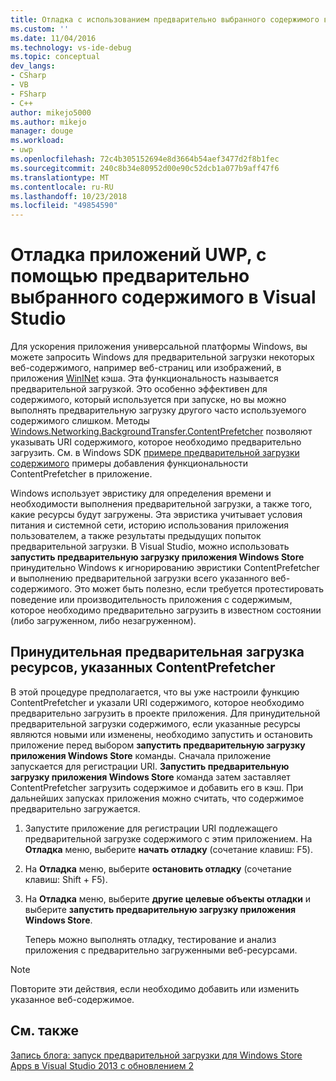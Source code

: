 ```yaml
---
title: Отладка с использованием предварительно выбранного содержимого в приложениях UWP | Документация Майкрософт
ms.custom: ''
ms.date: 11/04/2016
ms.technology: vs-ide-debug
ms.topic: conceptual
dev_langs:
- CSharp
- VB
- FSharp
- C++
author: mikejo5000
ms.author: mikejo
manager: douge
ms.workload:
- uwp
ms.openlocfilehash: 72c4b305152694e8d3664b54aef3477d2f8b1fec
ms.sourcegitcommit: 240c8b34e80952d00e90c52dcb1a077b9aff47f6
ms.translationtype: MT
ms.contentlocale: ru-RU
ms.lasthandoff: 10/23/2018
ms.locfileid: "49854590"
---
```

# <a name="debug-uwp-apps-using-prefetched-content-in-visual-studio"></a>Отладка приложений UWP, с помощью предварительно выбранного содержимого в Visual Studio
  
 Для ускорения приложения универсальной платформы Windows, вы можете запросить Windows для предварительной загрузки некоторых веб-содержимого, например веб-страниц или изображений, в приложения [WinINet](/windows/desktop/WinInet/about-wininet) кэша. Эта функциональность называется предварительной загрузкой. Это особенно эффективен для содержимого, который используется при запуске, но вы можно выполнять предварительную загрузку другого часто используемого содержимого слишком. Методы [Windows.Networking.BackgroundTransfer.ContentPrefetcher](/uwp/api/Windows.Networking.BackgroundTransfer.ContentPrefetcher) позволяют указывать URI содержимого, которое необходимо предварительно загрузить. См. в Windows SDK [примере предварительной загрузки содержимого](https://code.msdn.microsoft.com/windowsapps/ContentPrefetcher-Sample-432c8309) примеры добавления функциональности ContentPrefetcher в приложение.  
  
 Windows использует эвристику для определения времени и необходимости выполнения предварительной загрузки, а также того, какие ресурсы будут загружены. Эта эвристика учитывает условия питания и системной сети, историю использования приложения пользователем, а также результаты предыдущих попыток предварительной загрузки. В Visual Studio, можно использовать **запустить предварительную загрузку приложения Windows Store** принудительно Windows к игнорированию эвристики ContentPrefetcher и выполнению предварительной загрузки всего указанного веб-содержимого. Это может быть полезно, если требуется протестировать поведение или производительность приложения с содержимым, которое необходимо предварительно загрузить в известном состоянии (либо загруженном, либо незагруженном).  
  
## <a name="to-force-preloading-of-contentprefetcher-specified-resources"></a>Принудительная предварительная загрузка ресурсов, указанных ContentPrefetcher  
 В этой процедуре предполагается, что вы уже настроили функцию ContentPrefetcher и указали URI содержимого, которое необходимо предварительно загрузить в проекте приложения. Для принудительной предварительной загрузки содержимого, если указанные ресурсы являются новыми или изменены, необходимо запустить и остановить приложение перед выбором **запустить предварительную загрузку приложения Windows Store** команды. Сначала приложение запускается для регистрации URI. **Запустить предварительную загрузку приложения Windows Store** команда затем заставляет ContentPrefetcher загрузить содержимое и добавить его в кэш. При дальнейших запусках приложения можно считать, что содержимое предварительно загружается.  
  
1. Запустите приложение для регистрации URI подлежащего предварительной загрузке содержимого с этим приложением. На **Отладка** меню, выберите **начать отладку** (сочетание клавиш: F5).  
  
2. На **Отладка** меню, выберите **остановить отладку** (сочетание клавиш: Shift + F5).  
  
3. На **Отладка** меню, выберите **другие целевые объекты отладки** и выберите **запустить предварительную загрузку приложения Windows Store**.  
  
   Теперь можно выполнять отладку, тестирование и анализ приложения с предварительно загруженными веб-ресурсами.  
  
> [!NOTE]
>  Повторите эти действия, если необходимо добавить или изменить указанное веб-содержимое.  
  
## <a name="see-also"></a>См. также  
 [Запись блога: запуск предварительной загрузки для Windows Store Apps в Visual Studio 2013 с обновлением 2](https://blogs.msdn.microsoft.com/devops/2014/02/06/triggering-prefetch-for-windows-store-apps-in-visual-studio-2013-update-2/)